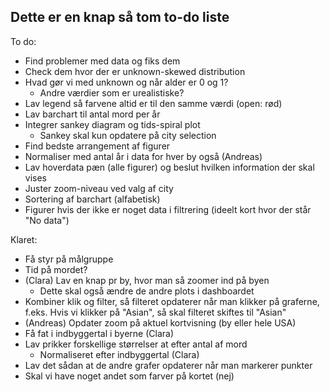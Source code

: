 ## Dette er en knap så tom to-do liste

To do:

- Find problemer med data og fiks dem
- Check dem hvor der er unknown-skewed distribution
 - Hvad gør vi med unknown og når alder er 0 og 1?
	- Andre værdier som er urealistiske?
- Lav legend så farvene altid er til den samme værdi (open: rød)
- Lav barchart til antal mord per år
- Integrer sankey diagram og tids-spiral plot 
	- Sankey skal kun opdatere på city selection
- Find bedste arrangement af figurer 
- Normaliser med antal år i data for hver by også (Andreas)
- Lav hoverdata pæn (alle figurer) og beslut hvilken information der skal vises
- Juster zoom-niveau ved valg af city
- Sortering af barchart (alfabetisk)
- Figurer hvis der ikke er noget data i filtrering (ideelt kort hvor der står "No data")


Klaret:

- Få styr på målgruppe
- Tid på mordet?
- (Clara) Lav en knap pr by, hvor man så zoomer ind på byen
	- Dette skal også ændre de andre plots i dashboardet
- Kombiner klik og filter, så filteret opdaterer når man klikker på graferne, f.eks. Hvis vi klikker på "Asian", så skal filteret skiftes til "Asian"
- (Andreas) Opdater zoom på aktuel kortvisning (by eller hele USA)
- Få fat i indbyggertal i byerne (Clara)
- Lav prikker forskellige størrelser at efter antal af mord
	- Normaliseret efter indbyggertal (Clara)
- Lav det sådan at de andre grafer opdaterer når man markerer punkter
- Skal vi have noget andet som farver på kortet (nej)